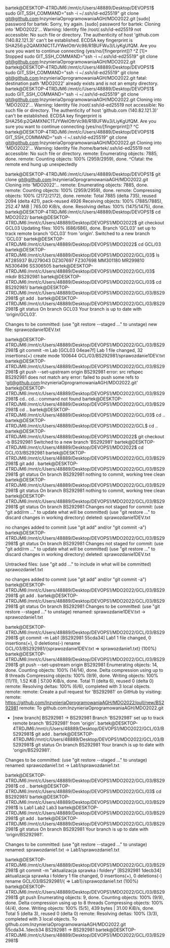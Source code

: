 bartek@DESKTOP-4TRDJM6:/mnt/c/Users/48889/Desktop/DEVOPS1$ sudo GIT_SSH_COMMAND="ssh -i ~/.ssh/id-ed25519" git clone git@github.com:InzynieriaOprogramowaniaAGH/MDO2022.git
[sudo] password for bartek:
Sorry, try again.
[sudo] password for bartek:
Cloning into 'MDO2022'...
Warning: Identity file /root/.ssh/id-ed25519 not accessible: No such file or directory.
The authenticity of host 'github.com (140.82.121.3)' can't be established.
ECDSA key fingerprint is SHA256:p2QAMXNIC1TJYWeIOttrVc98/R1BUFWu3/LiyKgUfQM.
Are you sure you want to continue connecting (yes/no/[fingerprint])? ^Z
[1]+  Stopped                 sudo GIT_SSH_COMMAND="ssh -i ~/.ssh/id-ed25519" git clone git@github.com:InzynieriaOprogramowaniaAGH/MDO2022.git
bartek@DESKTOP-4TRDJM6:/mnt/c/Users/48889/Desktop/DEVOPS1$ sudo GIT_SSH_COMMAND="ssh -i ~/.ssh/id-ed25519" git clone git@github.com:InzynieriaOprogramowaniaAGH/MDO2022.git
fatal: destination path 'MDO2022' already exists and is not an empty directory.
bartek@DESKTOP-4TRDJM6:/mnt/c/Users/48889/Desktop/DEVOPS1$ sudo GIT_SSH_COMMAND="ssh -i ~/.ssh/id-ed25519" git clone git@github.com:InzynieriaOprogramowaniaAGH/MDO2022.git
Cloning into 'MDO2022'...
Warning: Identity file /root/.ssh/id-ed25519 not accessible: No such file or directory.
The authenticity of host 'github.com (140.82.121.3)' can't be established.
ECDSA key fingerprint is SHA256:p2QAMXNIC1TJYWeIOttrVc98/R1BUFWu3/LiyKgUfQM.
Are you sure you want to continue connecting (yes/no/[fingerprint])? ^C
bartek@DESKTOP-4TRDJM6:/mnt/c/Users/48889/Desktop/DEVOPS1$ GIT_SSH_COMMAND="ssh -i ~/.ssh/id-ed25519" git clone git@github.com:InzynieriaOprogramowaniaAGH/MDO2022.git
Cloning into 'MDO2022'...
Warning: Identity file /home/bartek/.ssh/id-ed25519 not accessible: No such file or directory.
remote: Enumerating objects: 7885, done.
remote: Counting objects: 100% (2959/2959), done.
^Cfatal: the remote end hung up unexpectedly

bartek@DESKTOP-4TRDJM6:/mnt/c/Users/48889/Desktop/DEVOPS1$ git clone git@github.com:InzynieriaOprogramowaniaAGH/MDO2022.git
Cloning into 'MDO2022'...
remote: Enumerating objects: 7885, done.
remote: Counting objects: 100% (2959/2959), done.
remote: Compressing objects: 100% (2172/2172), done.
remote: Total 7885 (delta 735), reused 2094 (delta 421), pack-reused 4926
Receiving objects: 100% (7885/7885), 252.47 MiB | 765.00 KiB/s, done.
Resolving deltas: 100% (1475/1475), done.
bartek@DESKTOP-4TRDJM6:/mnt/c/Users/48889/Desktop/DEVOPS1$ cd MDO2022/
bartek@DESKTOP-4TRDJM6:/mnt/c/Users/48889/Desktop/DEVOPS1/MDO2022$ git checkout GCL03
Updating files: 100% (686/686), done.
Branch 'GCL03' set up to track remote branch 'GCL03' from 'origin'.
Switched to a new branch 'GCL03'
bartek@DESKTOP-4TRDJM6:/mnt/c/Users/48889/Desktop/DEVOPS1/MDO2022$ cd GCL/03
bartek@DESKTOP-4TRDJM6:/mnt/c/Users/48889/Desktop/DEVOPS1/MDO2022/GCL/03$ ls
AT285937  BU279043  DZ307697  FZ307698  MM301180  MR299810  NS306496  SS306505
bartek@DESKTOP-4TRDJM6:/mnt/c/Users/48889/Desktop/DEVOPS1/MDO2022/GCL/03$ mkdir BS292981
bartek@DESKTOP-4TRDJM6:/mnt/c/Users/48889/Desktop/DEVOPS1/MDO2022/GCL/03$ cd BS292981/
bartek@DESKTOP-4TRDJM6:/mnt/c/Users/48889/Desktop/DEVOPS1/MDO2022/GCL/03/BS292981$ git add .
bartek@DESKTOP-4TRDJM6:/mnt/c/Users/48889/Desktop/DEVOPS1/MDO2022/GCL/03/BS292981$ git status
On branch GCL03
Your branch is up to date with 'origin/GCL03'.

Changes to be committed:
  (use "git restore --staged <file>..." to unstage)
        new file:   sprawozdanie1DEV.txt

bartek@DESKTOP-4TRDJM6:/mnt/c/Users/48889/Desktop/DEVOPS1/MDO2022/GCL/03/BS292981$ git commit -m Lab
[GCL03 04eae7f] Lab
 1 file changed, 32 insertions(+)
 create mode 100644 GCL/03/BS292981/sprawozdanie1DEV.txt
bartek@DESKTOP-4TRDJM6:/mnt/c/Users/48889/Desktop/DEVOPS1/MDO2022/GCL/03/BS292981$ git push --set-upstream origin BS292981
error: src refspec BS292981 does not match any
error: failed to push some refs to 'git@github.com:InzynieriaOprogramowaniaAGH/MDO2022.git'
bartek@DESKTOP-4TRDJM6:/mnt/c/Users/48889/Desktop/DEVOPS1/MDO2022/GCL/03/BS292981$ cd..
cd..: command not found
bartek@DESKTOP-4TRDJM6:/mnt/c/Users/48889/Desktop/DEVOPS1/MDO2022/GCL/03/BS292981$ cd ..
bartek@DESKTOP-4TRDJM6:/mnt/c/Users/48889/Desktop/DEVOPS1/MDO2022/GCL/03$ cd ..
bartek@DESKTOP-4TRDJM6:/mnt/c/Users/48889/Desktop/DEVOPS1/MDO2022/GCL$ cd ..
bartek@DESKTOP-4TRDJM6:/mnt/c/Users/48889/Desktop/DEVOPS1/MDO2022$ git checkout -b BS292981
Switched to a new branch 'BS292981'
bartek@DESKTOP-4TRDJM6:/mnt/c/Users/48889/Desktop/DEVOPS1/MDO2022$ cd GCL/03/BS292981
bartek@DESKTOP-4TRDJM6:/mnt/c/Users/48889/Desktop/DEVOPS1/MDO2022/GCL/03/BS292981$ git add .
bartek@DESKTOP-4TRDJM6:/mnt/c/Users/48889/Desktop/DEVOPS1/MDO2022/GCL/03/BS292981$ git status
On branch BS292981
nothing to commit, working tree clean
bartek@DESKTOP-4TRDJM6:/mnt/c/Users/48889/Desktop/DEVOPS1/MDO2022/GCL/03/BS292981$ git status
On branch BS292981
nothing to commit, working tree clean
bartek@DESKTOP-4TRDJM6:/mnt/c/Users/48889/Desktop/DEVOPS1/MDO2022/GCL/03/BS292981$ git status
On branch BS292981
Changes not staged for commit:
  (use "git add/rm <file>..." to update what will be committed)
  (use "git restore <file>..." to discard changes in working directory)
        deleted:    sprawozdanie1DEV.txt

no changes added to commit (use "git add" and/or "git commit -a")
bartek@DESKTOP-4TRDJM6:/mnt/c/Users/48889/Desktop/DEVOPS1/MDO2022/GCL/03/BS292981$ git status
On branch BS292981
Changes not staged for commit:
  (use "git add/rm <file>..." to update what will be committed)
  (use "git restore <file>..." to discard changes in working directory)
        deleted:    sprawozdanie1DEV.txt

Untracked files:
  (use "git add <file>..." to include in what will be committed)
        sprawozdanie1.txt

no changes added to commit (use "git add" and/or "git commit -a")
bartek@DESKTOP-4TRDJM6:/mnt/c/Users/48889/Desktop/DEVOPS1/MDO2022/GCL/03/BS292981$ git add .
bartek@DESKTOP-4TRDJM6:/mnt/c/Users/48889/Desktop/DEVOPS1/MDO2022/GCL/03/BS292981$ git status
On branch BS292981
Changes to be committed:
  (use "git restore --staged <file>..." to unstage)
        renamed:    sprawozdanie1DEV.txt -> sprawozdanie1.txt

bartek@DESKTOP-4TRDJM6:/mnt/c/Users/48889/Desktop/DEVOPS1/MDO2022/GCL/03/BS292981$ git commit -m Lab1
[BS292981 55cda34] Lab1
 1 file changed, 0 insertions(+), 0 deletions(-)
 rename GCL/03/BS292981/{sprawozdanie1DEV.txt => sprawozdanie1.txt} (100%)
bartek@DESKTOP-4TRDJM6:/mnt/c/Users/48889/Desktop/DEVOPS1/MDO2022/GCL/03/BS292981$ git push --set-upstream origin BS292981
Enumerating objects: 14, done.
Counting objects: 100% (14/14), done.
Delta compression using up to 8 threads
Compressing objects: 100% (9/9), done.
Writing objects: 100% (11/11), 1.52 KiB | 57.00 KiB/s, done.
Total 11 (delta 6), reused 0 (delta 0)
remote: Resolving deltas: 100% (6/6), completed with 3 local objects.
remote:
remote: Create a pull request for 'BS292981' on GitHub by visiting:
remote:      https://github.com/InzynieriaOprogramowaniaAGH/MDO2022/pull/new/BS292981
remote:
To github.com:InzynieriaOprogramowaniaAGH/MDO2022.git
 * [new branch]      BS292981 -> BS292981
Branch 'BS292981' set up to track remote branch 'BS292981' from 'origin'.
bartek@DESKTOP-4TRDJM6:/mnt/c/Users/48889/Desktop/DEVOPS1/MDO2022/GCL/03/BS292981$ git add .
bartek@DESKTOP-4TRDJM6:/mnt/c/Users/48889/Desktop/DEVOPS1/MDO2022/GCL/03/BS292981$ git status
On branch BS292981
Your branch is up to date with 'origin/BS292981'.

Changes to be committed:
  (use "git restore --staged <file>..." to unstage)
        renamed:    sprawozdanie1.txt -> Lab1/sprawozdanie1.txt

bartek@DESKTOP-4TRDJM6:/mnt/c/Users/48889/Desktop/DEVOPS1/MDO2022/GCL/03/BS292981$ cd ..
bartek@DESKTOP-4TRDJM6:/mnt/c/Users/48889/Desktop/DEVOPS1/MDO2022/GCL/03$ cd BS292981/
bartek@DESKTOP-4TRDJM6:/mnt/c/Users/48889/Desktop/DEVOPS1/MDO2022/GCL/03/BS292981$ ls
Lab1  Lab2  Lab3
bartek@DESKTOP-4TRDJM6:/mnt/c/Users/48889/Desktop/DEVOPS1/MDO2022/GCL/03/BS292981$ git add .
bartek@DESKTOP-4TRDJM6:/mnt/c/Users/48889/Desktop/DEVOPS1/MDO2022/GCL/03/BS292981$ git status
On branch BS292981
Your branch is up to date with 'origin/BS292981'.

Changes to be committed:
  (use "git restore --staged <file>..." to unstage)
        renamed:    sprawozdanie1.txt -> Lab1/sprawozdanie1.txt

bartek@DESKTOP-4TRDJM6:/mnt/c/Users/48889/Desktop/DEVOPS1/MDO2022/GCL/03/BS292981$ git commit -m "aktualizacja sprawka i foldery"
[BS292981 1decb34] aktualizacja sprawka i foldery
 1 file changed, 0 insertions(+), 0 deletions(-)
 rename GCL/03/BS292981/{ => Lab1}/sprawozdanie1.txt (100%)
bartek@DESKTOP-4TRDJM6:/mnt/c/Users/48889/Desktop/DEVOPS1/MDO2022/GCL/03/BS292981$ git push
Enumerating objects: 9, done.
Counting objects: 100% (9/9), done.
Delta compression using up to 8 threads
Compressing objects: 100% (4/4), done.
Writing objects: 100% (5/5), 439 bytes | 31.00 KiB/s, done.
Total 5 (delta 3), reused 0 (delta 0)
remote: Resolving deltas: 100% (3/3), completed with 3 local objects.
To github.com:InzynieriaOprogramowaniaAGH/MDO2022.git
   55cda34..1decb34  BS292981 -> BS292981
bartek@DESKTOP-4TRDJM6:/mnt/c/Users/48889/Desktop/DEVOPS1/MDO2022/GCL/03/BS292981$